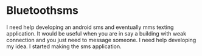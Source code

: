 # Bluetoothsms
I need help developing an android sms and eventually mms texting application. It would be useful when you are in say a building with weak connection and you just need to message someone. I need help developing my idea. I started making the sms application.
